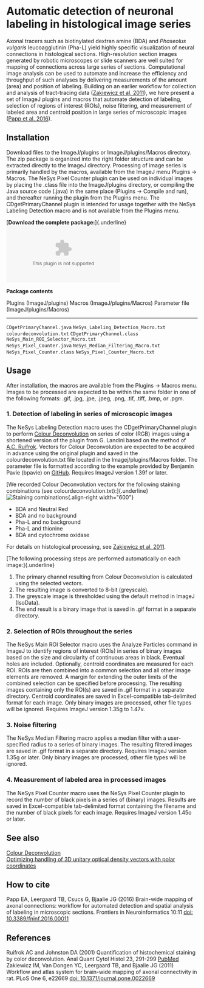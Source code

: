 # Automatic detection of neuronal labeling in histological image series

Axonal tracers such as biotinylated dextran amine (BDA) and *Phaseolus
vulgaris* leucoagglutinin (Pha-L) yield highly specific visualization of
neural connections in histological sections. High-resolution section
images generated by robotic microscopes or slide scanners are well
suited for mapping of connections across large series of sections.
Computational image analysis can be used to automate and increase the
efficiency and throughput of such analyses by delivering measurements of
the amount (area) and position of labeling. Building on an earlier
workflow for collection and analysis of tract-tracing data ([Zakiewicz
et al.
2011](http://journals.plos.org/plosone/article?id=10.1371/journal.pone.0022669)),
we here present a set of ImageJ plugins and macros that automate
detection of labeling, selection of regions of interest (ROIs), noise
filtering, and measurement of labeled area and centroid position in
large series of microscopic images ([Papp et al.
2016](http://dx.doi.org/10.3389/fninf.2016.00011)).

## Installation

Download files to the ImageJ/plugins or ImageJ/plugins/Macros directory.
The zip package is organized into the right folder structure and can be
extracted directly to the ImageJ directory. Processing of image series
is primarily handled by the macros, available from the ImageJ menu
Plugins -\> Macros. The NeSys Pixel Counter plugin can be used on
individual images by placing the .class file into the ImageJ/plugins
directory, or compiling the Java source code (.java) in the same place
(Plugins -\> Compile and run), and thereafter running the plugin from
the Plugins menu. The CDgetPrimaryChannel plugin is intended for usage
together with the NeSys Labeling Detection macro and is not available
from the Plugins menu.

[**Download the complete package:**]{.underline}
![NeSys-Labeling-Detection.zip](/plugin/analysis/autodetection_of_neuronal_labeling_in_histological_image_series/nesys-labeling-detection.zip)

**Package contents**

  Plugins (ImageJ/plugins)      Macros (ImageJ/plugins/Macros)         Parameter file (ImageJ/plugins/Macros)
  ----------------------------- -------------------------------------- ----------------------------------------
  `CDgetPrimaryChannel.java`    `NeSys_Labeling_Detection_Macro.txt`   `colourdeconvolution.txt`
  `CDgetPrimaryChannel.class`   `NeSys_Main_ROI_Selector_Macro.txt`    
  `NeSys_Pixel_Counter.java`    `NeSys_Median_Filtering_Macro.txt`     
  `NeSys_Pixel_Counter.class`   `NeSys_Pixel_Counter_Macro.txt`        

## Usage

After installation, the macros are available from the Plugins -\> Macros
menu. Images to be processed are expected to be within the same folder
in one of the following formats: .gif, .jpg, .jpe, .jpeg, .png, .tif,
.tiff, .bmp, or .pgm.

### 1. Detection of labeling in series of microscopic images

The NeSys Labeling Detection macro uses the CDgetPrimaryChannel plugin
to perform [Colour
Deconvolution](/plugin/color/colour_deconvolution/start) on series of
color (RGB) images using a shortened version of the plugin from G.
Landini based on the method of [A.C.
Ruifrok](http://www.ncbi.nlm.nih.gov/pubmed/11531144). Vectors for
Colour Deconvolution are expected to be acquired in advance using the
original plugin and saved in the colourdeconvolution.txt file located in
the Imagej/plugins/Macros folder. The parameter file is formatted
according to the example provided by Benjamin Pavie (bpavie) on
[GitHub](https://github.com/bpavie/Colour_Deconvolution/tree/externaltxt/src/main/java/sc/fiji/colourDeconvolution).
Requires ImageJ version 1.39f or later.

[We recorded Colour Deconvolution vectors for the following staining
combinations (see colourdeconvolution.txt):]{.underline} ![Staining
combinations](/plugin/analysis/autodetection_of_neuronal_labeling_in_histological_image_series/staining-combinations.png){.align-right
width="600"}

-   BDA and Neutral Red
-   BDA and no background
-   Pha-L and no background
-   Pha-L and thionine
-   BDA and cytochrome oxidase

For details on histological processing, see [Zakiewicz et al.
2011](http://journals.plos.org/plosone/article?id=10.1371/journal.pone.0022669).

[The following processing steps are performed automatically on each
image:]{.underline}

1.  The primary channel resulting from Colour Deconvolution is
    calculated using the selected vectors.
2.  The resulting image is converted to 8-bit (greyscale).
3.  The greyscale image is thresholded using the default method in
    ImageJ (IsoData).
4.  The end result is a binary image that is saved in .gif format in a
    separate directory.

### 2. Selection of ROIs throughout the series

The NeSys Main ROI Selector macro uses the Analyze Particles command in
ImageJ to identify regions of interest (ROIs) in series of binary images
based on the size and circularity of continuous areas in black. Eventual
holes are included. Optionally, centroid coordinates are measured for
each ROI. ROIs are then combined into a common selection and all other
image elements are removed. A margin for extending the outer limits of
the combined selection can be specified before processing. The resulting
images containing only the ROI(s) are saved in .gif format in a separate
directory. Centroid coordinates are saved in Excel-compatible
tab-delimited format for each image. Only binary images are processed,
other file types will be ignored. Requires ImageJ version 1.35g to
1.47v.

### 3. Noise filtering

The NeSys Median Filtering macro applies a median filter with a
user-specified radius to a series of binary images. The resulting
filtered images are saved in .gif format in a separate directory.
Requires ImageJ version 1.35g or later. Only binary images are
processed, other file types will be ignored.

### 4. Measurement of labeled area in processed images

The NeSys Pixel Counter macro uses the NeSys Pixel Counter plugin to
record the number of black pixels in a series of (binary) images.
Results are saved in Excel-compatible tab-delimited format containing
the filename and the number of black pixels for each image. Requires
ImageJ version 1.45o or later.

## See also

[Colour Deconvolution](/plugin/color/colour_deconvolution/start)\
[Optimizing handling of 3D unitary optical density vectors with polar
coordinates](/plugin/color/colour_deconvolution/optimizing_selection_of_unitary_optical_density_vectors/start)

## How to cite

Papp EA, Leergaard TB, Csucs G, Bjaalie JG (2016) Brain-wide mapping of
axonal connections: workflow for automated detection and spatial
analysis of labeling in microscopic sections. Frontiers in
Neuroinformatics 10:11 [doi:
10.3389/fninf.2016.00011](http://dx.doi.org/10.3389/fninf.2016.00011)

## References

Ruifrok AC and Johnston DA (2001) Quantification of histochemical
staining by color deconvolution. Anal Quant Cytol Histol 23, 291-299
[PubMed](http://www.ncbi.nlm.nih.gov/pubmed/11531144)\
Zakiewicz IM, Van Dongen YC, Leergaard TB, and Bjaalie JG (2011)
Workflow and atlas system for brain-wide mapping of axonal connectivity
in rat. PLoS One 6, e22669 [doi:
10.1371/journal.pone.0022669](http://journals.plos.org/plosone/article?id=10.1371/journal.pone.0022669)
